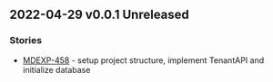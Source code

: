 ## 2022-04-29 v0.0.1 Unreleased

### Stories 

* [MDEXP-458](https://issues.folio.org/browse/MDEXP-458) - setup project structure, implement TenantAPI and initialize database


